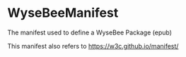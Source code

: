 WyseBeeManifest
====

The manifest used to define a WyseBee Package (epub)

This manifest also refers to https://w3c.github.io/manifest/
